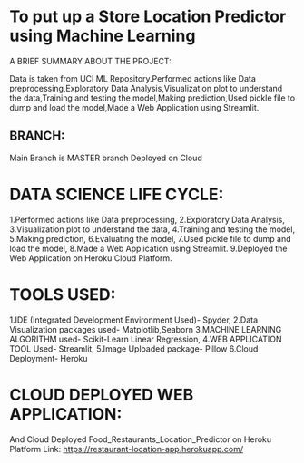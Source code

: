 # To put up a Store Location Predictor using Machine Learning

A BRIEF SUMMARY ABOUT THE PROJECT: 

Data is taken from UCI ML Repository.Performed actions like Data preprocessing,Exploratory Data Analysis,Visualization plot to understand the data,Training and testing the model,Making prediction,Used pickle file to dump and load the model,Made a Web Application using Streamlit.

BRANCH:
-----------
Main Branch is MASTER branch
Deployed on Cloud

# DATA SCIENCE LIFE CYCLE:
1.Performed actions like Data preprocessing, 2.Exploratory Data Analysis, 3.Visualization plot to understand the data, 4.Training and testing the model, 5.Making prediction, 6.Evaluating the model, 7.Used pickle file to dump and load the model, 8.Made a Web Application using Streamlit. 9.Deployed the Web Application on Heroku Cloud Platform.

# TOOLS USED:
1.IDE (Integrated Development Environment Used)- Spyder, 2.Data Visualization packages used- Matplotlib,Seaborn 3.MACHINE LEARNING ALGORITHM used- Scikit-Learn Linear Regression, 4.WEB APPLICATION TOOL Used- Streamlit, 5.Image Uploaded package- Pillow 6.Cloud Deployment- Heroku

# CLOUD DEPLOYED WEB APPLICATION:
And Cloud Deployed Food_Restaurants_Location_Predictor on Heroku Platform Link: https://restaurant-location-app.herokuapp.com/
